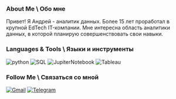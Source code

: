 ### About Me \ Обо мне

Привет! Я Андрей - аналитик данных. 
Более 15 лет проработал в крупной EdTech IT-компании. Мне интересна область аналитики данных, в которой планирую совершенствовать свои навыки.

### Languages & Tools \ Языки и инструменты
![python](https://img.shields.io/badge/-Python-69b5cc?style=for-the-badge&logo=python)
![SQL](https://img.shields.io/badge/-PostgreSQL-69b5cc?style=for-the-badge&logo=postgreSQL)
![JupiterNotebook](https://img.shields.io/badge/-Jupyter-69b5cc?style=for-the-badge&logo=jupyter)
![Tableau](https://img.shields.io/badge/-Tableau-69b5cc?style=for-the-badge&logo=tableau)

### Follow Me \ Связаться со мной
[![Gmail](https://img.shields.io/badge/-mail-69b5cc?style=for-the-badge&logo=Gmail)](mailto:larand@yandex.ru)
[![Telegram](https://img.shields.io/badge/-Telegram-69b5cc?style=for-the-badge&logo=Telegram)](larand79)
